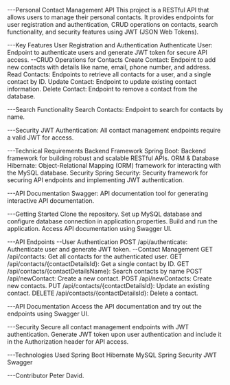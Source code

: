 ---Personal Contact Management API
This project is a RESTful API that allows users to manage their personal contacts. It provides endpoints for user registration and authentication, CRUD operations on contacts, search functionality, and security features using JWT (JSON Web Tokens).

---Key Features
User Registration and Authentication
Authenticate User: Endpoint to authenticate users and generate JWT token for secure API access.
--CRUD Operations for Contacts
Create Contact: Endpoint to add new contacts with details like name, email, phone number, and address.
Read Contacts: Endpoints to retrieve all contacts for a user, and a single contact by ID.
Update Contact: Endpoint to update existing contact information.
Delete Contact: Endpoint to remove a contact from the database.

---Search Functionality
Search Contacts: Endpoint to search for contacts by name.

---Security
JWT Authentication: All contact management endpoints require a valid JWT for access.

---Technical Requirements
Backend Framework
Spring Boot: Backend framework for building robust and scalable RESTful APIs.
ORM & Database
Hibernate: Object-Relational Mapping (ORM) framework for interacting with the MySQL database.
Security
Spring Security: Security framework for securing API endpoints and implementing JWT authentication.

---API Documentation
Swagger: API documentation tool for generating interactive API documentation.

---Getting Started
Clone the repository.
Set up MySQL database and configure database connection in application.properties.
Build and run the application.
Access API documentation using Swagger UI.

---API Endpoints
--User Authentication
POST /api/authenticate: Authenticate user and generate JWT token.
--Contact Management
GET /api/contacts: Get all contacts for the authenticated user.
GET /api/contacts/{contactDetailsId}: Get a single contact by ID.
GET /api/contacts/{contactDetailsName}: Search contacts by name
POST /api/newContact: Create a new contact.
POST /api/newContacts: Create new contacts.
PUT /api/contacts/{contactDetailsId}: Update an existing contact.
DELETE /api/contacts/{contactDetailsId}: Delete a contact.

---API Documentation
Access the API documentation and try out the endpoints using Swagger UI.

---Security
Secure all contact management endpoints with JWT authentication.
Generate JWT token upon user authentication and include it in the Authorization header for API access.

---Technologies Used
Spring Boot
Hibernate
MySQL
Spring Security
JWT
Swagger

---Contributor
Peter David.